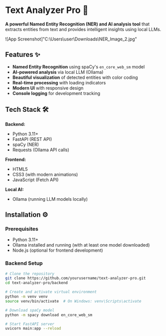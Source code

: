 # Text Analyzer Pro 🚀

**A powerful Named Entity Recognition (NER) and AI analysis tool** that extracts entities from text and provides intelligent insights using local LLMs.

![App Screenshot]"C:\Users\user\Downloads\NER_Image_2.jpg"

## Features ✨

- **Named Entity Recognition** using spaCy's `en_core_web_sm` model
- **AI-powered analysis** via local LLM (Ollama)
- **Beautiful visualization** of detected entities with color coding
- **Real-time processing** with loading indicators
- **Modern UI** with responsive design
- **Console logging** for development tracking

## Tech Stack 🛠️

**Backend:**
- Python 3.11+
- FastAPI (REST API)
- spaCy (NER)
- Requests (Ollama API calls)

**Frontend:**
- HTML5
- CSS3 (with modern animations)
- JavaScript (Fetch API)

**Local AI:**
- Ollama (running LLM models locally)

## Installation ⚙️

### Prerequisites
- Python 3.11+
- Ollama installed and running (with at least one model downloaded)
- Node.js (optional for frontend development)

### Backend Setup
```bash
# Clone the repository
git clone https://github.com/yourusername/text-analyzer-pro.git
cd text-analyzer-pro/backend

# Create and activate virtual environment
python -m venv venv
source venv/bin/activate  # On Windows: venv\Scripts\activate

# Download spaCy model
python -m spacy download en_core_web_sm

# Start FastAPI server
uvicorn main:app --reload
